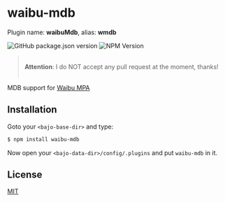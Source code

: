 # waibu-mdb

Plugin name: **waibuMdb**, alias: **wmdb**

![GitHub package.json version](https://img.shields.io/github/package-json/v/ardhi/waibu-mdb) ![NPM Version](https://img.shields.io/npm/v/waibu-mdb)

> <br />**Attention**: I do NOT accept any pull request at the moment, thanks!<br /><br />

MDB support for [Waibu MPA](https://github.com/ardhi/waibu-mpa)

## Installation

Goto your ```<bajo-base-dir>``` and type:

```bash
$ npm install waibu-mdb
```

Now open your ```<bajo-data-dir>/config/.plugins``` and put ```waibu-mdb``` in it.

## License

[MIT](LICENSE)